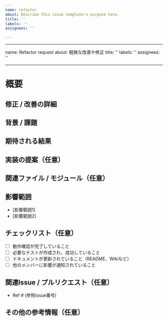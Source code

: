 ```yaml
---
name: refactor
about: Describe this issue template's purpose here.
title: ''
labels: ''
assignees: ''

---
```


---
name: Refactor request
about: 軽微な改善や修正
title: ''
labels: ''
assignees: ''

---

# 概要
<!-- 修正または改善したい内容の概要を記述 -->

## 修正 / 改善の詳細
<!-- 修正または改善内容の詳細を具体的に記載 -->

## 背景 / 課題
<!-- 修正や改善が必要な理由、解決したい課題について記載 -->

## 期待される結果
<!-- 修正後に期待する動作や結果について記載 -->

## 実装の提案（任意）
<!-- 修正方法についての提案があれば具体的に記載 -->

## 関連ファイル / モジュール（任意）
<!-- 修正が必要なコードのファイル名やモジュール名を記載 -->

## 影響範囲
<!-- この修正が影響する可能性のある範囲やシステムを記載 -->
- [影響範囲1]
- [影響範囲2]

## チェックリスト（任意）
<!-- 修正完了後の確認事項 -->
- [ ] 動作確認が完了していること
- [ ] 必要なテストが作成され、成功していること
- [ ] ドキュメントが更新されていること（README、Wikiなど）
- [ ] 他のメンバーに影響が通知されていること

## 関連Issue / プルリクエスト（任意）
<!-- 関連するIssueやプルリクエストがあれば記載 -->
- Ref # (参照Issue番号)

## その他の参考情報（任意）
<!-- 参考になりそうな資料やリンク、スクリーンショットなどがあれば記載 -->
